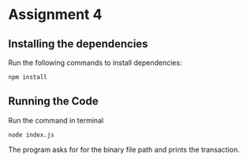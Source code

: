 # Assignment 4

## Installing the dependencies

Run the following commands to install dependencies:

```
npm install
```

## Running the Code

Run the command in terminal

```
node index.js
```

The program asks for for the binary file path and prints the transaction.
